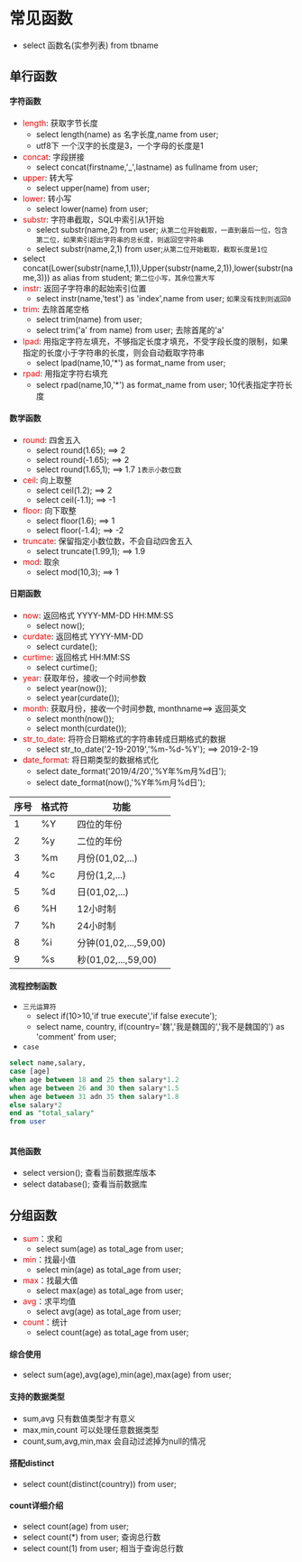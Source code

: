 # 常见函数
  - select 函数名(实参列表) from tbname

## 单行函数
#### 字符函数
  - <font color="red">length</font>: 获取字节长度
    - select length(name) as 名字长度,name from user;
    - utf8下 一个汉字的长度是3，一个字母的长度是1
  - <font color="red">concat</font>: 字段拼接
    - select concat(firstname,'_',lastname) as fullname from user;
  - <font color="red">upper</font>: 转大写
    - select upper(name) from user;
  - <font color="red">lower</font>: 转小写
    - select lower(name) from user;
  - <font color="red">substr</font>: 字符串截取，SQL中索引从1开始
    - select substr(name,2) from user; `从第二位开始截取，一直到最后一位，包含第二位，如果索引超出字符串的总长度，则返回空字符串`
    - select substr(name,2,1) from user;`从第二位开始截取，截取长度是1位`
  - select concat(Lower(substr(name,1,1)),Upper(substr(name,2,1)),lower(substr(name,3))) as alias from student;  `第二位小写，其余位置大写`
  - <font color="red">instr</font>: 返回子字符串的起始索引位置
    - select instr(name,'test') as 'index',name from user; `如果没有找到则返回0`
  - <font color="red">trim</font>: 去除首尾空格
    - select trim(name) from user;
    - select trim('a' from name) from user; 去除首尾的'a'
  - <font color="red">lpad</font>: 用指定字符左填充，不够指定长度才填充，不受字段长度的限制，如果指定的长度小于字符串的长度，则会自动截取字符串
    - select lpad(name,10,'*') as format_name from user;
  - <font color="red">rpad</font>: 用指定字符右填充
    - select rpad(name,10,'*') as format_name from user; 10代表指定字符长度
#### 数学函数
  - <font color="red">round</font>: 四舍五入
    - select round(1.65); ==> 2
    - select round(-1.65); ==> 2
    - select round(1.65,1); ==> 1.7  `1表示小数位数`
  - <font color="red">ceil</font>: 向上取整
    - select ceil(1.2);  ==> 2
    - select ceil(-1.1);  ==> -1
  - <font color="red">floor</font>: 向下取整
    - select floor(1.6);  ==> 1
    - select floor(-1.4); ==> -2
  - <font color="red">truncate</font>: 保留指定小数位数，不会自动四舍五入
    - select truncate(1.99,1);  ==> 1.9
  - <font color="red">mod</font>: 取余
    - select mod(10,3);  ==> 1
#### 日期函数
  - <font color="red">now</font>: 返回格式 YYYY-MM-DD HH:MM:SS
    - select now();
  - <font color="red">curdate</font>: 返回格式 YYYY-MM-DD
    - select curdate();
  - <font color="red">curtime</font>:  返回格式 HH:MM:SS
    - select curtime();
  - <font color="red">year</font>:  获取年份，接收一个时间参数
    - select year(now());  
    - select year(curdate());
  - <font color="red">month</font>:  获取月份，接收一个时间参数, monthname==> 返回英文
    - select month(now());  
    - select month(curdate());
  - <font color="red">str_to_date</font>: 将符合日期格式的字符串转成日期格式的数据
    - select str_to_date('2-19-2019','%m-%d-%Y');  ==> 2019-2-19
  - <font color="red">date_format</font>: 将日期类型的数据格式化
    - select date_format('2019/4/20','%Y年%m月%d日');
    - select date_format(now(),'%Y年%m月%d日');

  |序号|格式符|功能|
  |----|-----|---|
  1|%Y|四位的年份
  2|%y|二位的年份
  3|%m|月份(01,02,...)
  4|%c|月份(1,2,...)
  5|%d|日(01,02,...)
  6|%H|12小时制
  7|%h|24小时制
  8|%i|分钟(01,02,...,59,00)
  9|%s|秒(01,02,...,59,00)

#### 流程控制函数
  - `三元运算符`
    - select if(10>10,'if true execute','if false execute');
    - select name, country, if(country='魏','我是魏国的','我不是魏国的') as 'comment' from user;
  - `case`
  ```sql
  select name,salary,
  case [age]
  when age between 18 and 25 then salary*1.2
  when age between 26 and 30 then salary*1.5
  when age between 31 adn 35 then salary*1.8
  else salary*2
  end as "total_salary"
  from user
  ```
  ```sql
  ```

#### 其他函数
  - select version(); 查看当前数据库版本
  - select database(); 查看当前数据库

## 分组函数
  - <font color="red">sum</font>：求和
    - select sum(age) as total_age from user;
  - <font color="red">min</font>：找最小值
    - select min(age) as total_age from user;
  - <font color="red">max</font>：找最大值
    - select max(age) as total_age from user;
  - <font color="red">avg</font>：求平均值
    - select avg(age) as total_age from user;
  - <font color="red">count</font>：统计
    - select count(age) as total_age from user;
#### 综合使用
  - select sum(age),avg(age),min(age),max(age) from user;
#### 支持的数据类型
  - sum,avg 只有数值类型才有意义
  - max,min,count 可以处理任意数据类型
  - count,sum,avg,min,max 会自动过滤掉为null的情况
#### 搭配distinct
  - select count(distinct(country)) from user;
#### count详细介绍
  - select count(age) from user;
  - select count(*) from user;  查询总行数
  - select count(1) from user;  相当于查询总行数